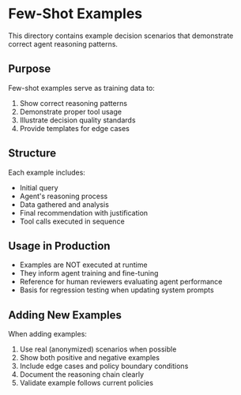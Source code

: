 # Few-Shot Examples

This directory contains example decision scenarios that demonstrate correct agent reasoning patterns.

## Purpose

Few-shot examples serve as training data to:
1. Show correct reasoning patterns
2. Demonstrate proper tool usage
3. Illustrate decision quality standards
4. Provide templates for edge cases

## Structure

Each example includes:
- Initial query
- Agent's reasoning process
- Data gathered and analysis
- Final recommendation with justification
- Tool calls executed in sequence

## Usage in Production

- Examples are NOT executed at runtime
- They inform agent training and fine-tuning
- Reference for human reviewers evaluating agent performance
- Basis for regression testing when updating system prompts

## Adding New Examples

When adding examples:
1. Use real (anonymized) scenarios when possible
2. Show both positive and negative examples
3. Include edge cases and policy boundary conditions
4. Document the reasoning chain clearly
5. Validate example follows current policies
